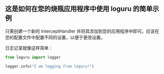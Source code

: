 ## 这是如何在您的烧瓶应用程序中使用 loguru 的简单示例
只需创建一个新的 InterceptHandler 并将其添加到您的应用程序中即可。应该在您的配置文件中配置不同的设置，以便于更改设置。

日志记录就像这样简单：

```python
from loguru import logger

logger.info("I am logging from loguru!")
```

